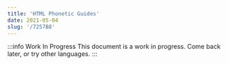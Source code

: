 ```yaml
---
title: 'HTML Phonetic Guides'
date: 2021-05-04
slug: '/7257B8'
---
```


:::info Work In Progress
This document is a work in progress. Come back later, or try other languages.
:::
